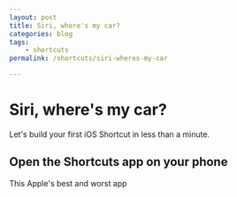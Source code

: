 ```yaml
---
layout: post
title: Siri, where's my car?
categories: blog
tags: 
    - shortcuts
permalink: /shortcuts/siri-wheres-my-car

---
```


# Siri, where's my car?

Let's build your first iOS Shortcut in less than a minute. 

## Open the Shortcuts app on your phone

This Apple's best and worst app

